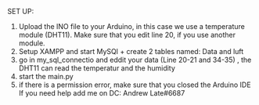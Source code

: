 SET UP:
1. Upload the INO file to your Arduino, in this case we use a temperature module (DHT11). Make sure that you edit line 20, if you use another module. 
2. Setup XAMPP and start MySQl + create 2 tables named: Data and luft
3. go in my_sql_connectio and eddit your data (Line 20-21 and 34-35) , the DHT11 can read the temperatur and the humidity
4. start the main.py
5. if there is a permission error, make sure that you closed the Arduino IDE
If you need help add me on DC: Andrew Late#6687
